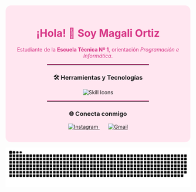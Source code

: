 <div align="center" style="background-color:#ffe6f0; padding: 20px; border-radius: 15px;">

<h1 style="color:#d63384;">¡Hola! 👋 Soy <strong>Magali Ortiz</strong></h1>

<p style="color:#d63384;">
  Estudiante de la <strong>Escuela Técnica Nº 1</strong>, orientación <em>Programación e Informática</em>.
</p>

<hr style="border-top: 2px solid #d63384; width: 60%;"/>

### 🛠️ Herramientas y Tecnologías

<p>
  <img src="https://skillicons.dev/icons?i=js,java,cs,html,css,mysql,arduino,php" alt="Skill Icons"/>
</p>

<hr style="border-top: 2px solid #d63384; width: 60%;"/>

### 🌐 Conecta conmigo

<p>
  <a href="https://instagram.com/tu_usuario" target="_blank" rel="noreferrer">
    <img src="https://skillicons.dev/icons?i=instagram" alt="Instagram"/>
  </a>
  &nbsp;&nbsp;
  &nbsp;&nbsp;
  <a href="mailto:tu_email@gmail.com">
    <img src="https://skillicons.dev/icons?i=gmail" alt="Gmail"/>
  </a>
</p>

</div>


<p align="center">
  <img src="https://raw.githubusercontent.com/Platane/snk/output/github-contribution-grid-snake.svg" alt="snake gif"/>
</p>

